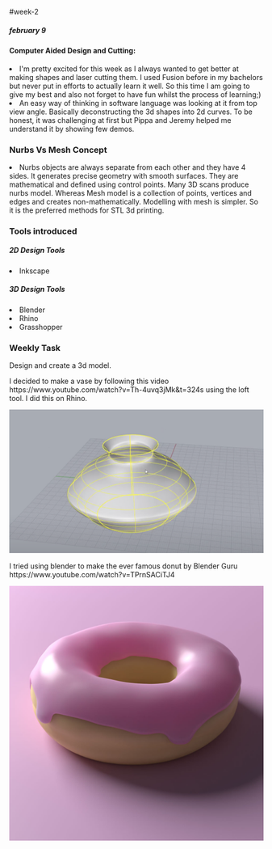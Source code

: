 #week-2
<h5>february 9 </h5>
<h4> Computer Aided Design and Cutting: </h4>

<li> I'm pretty excited for this week as I always wanted to get better at making shapes and laser cutting them. I used Fusion before in my bachelors but never put in efforts to actually learn it well. So this time I am going to give my best and also not forget to have fun whilst the process of learning;) </li>

<li> An easy way of thinking in software language was looking at it from top view angle. Basically deconstructing the 3d shapes into 2d curves. To be honest, it was challenging at first but Pippa and Jeremy helped me understand it by showing few demos. </li>

<h3> Nurbs Vs Mesh Concept </h3>
<li> Nurbs objects are always separate from each other and they have 4 sides. It generates precise geometry with smooth surfaces. They are mathematical and defined using control points. Many 3D scans produce nurbs model. Whereas Mesh model is a collection of points, vertices and edges and creates non-mathematically. Modelling with mesh is simpler. So it is the preferred methods for STL 3d printing.

<h3> Tools introduced </h3>
<h5> 2D Design Tools </h5>
<li> Inkscape </li>

<h5> 3D Design Tools </h5>
<li> Blender </li>
<li> Rhino </li>
<li> Grasshopper </li>

<h3> Weekly Task </h3>
<p>Design and create a 3d model.</p>

<p>I decided to make a vase by following this video https://www.youtube.com/watch?v=Th-4uvq3jMk&t=324s using the loft tool. I did this on Rhino.</p>

<p align="center">
<img title="miro" alt="brainstorm" src="/images/1.png" width="560"/>
</p>

<p>I tried using blender to make the ever famous donut by Blender Guru https://www.youtube.com/watch?v=TPrnSACiTJ4 </p>

<p align="center">
<img title="miro" alt="brainstorm" src="/images/donut.jpeg" width="560"/>
</p>
